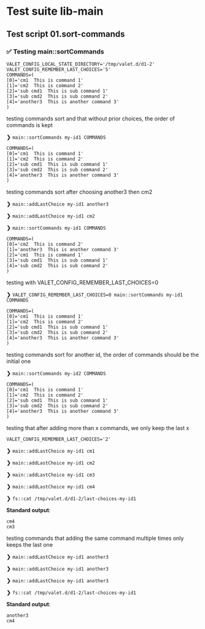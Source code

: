 # Test suite lib-main

## Test script 01.sort-commands

### ✅ Testing main::sortCommands

```text
VALET_CONFIG_LOCAL_STATE_DIRECTORY='/tmp/valet.d/d1-2'
VALET_CONFIG_REMEMBER_LAST_CHOICES='5'
COMMANDS=(
[0]='cm1  This is command 1'
[1]='cm2  This is command 2'
[2]='sub cmd1  This is sub command 1'
[3]='sub cmd2  This is sub command 2'
[4]='another3  This is another command 3'
)
```

testing commands sort and that without prior choices, the order of commands is kept

❯ `main::sortCommands my-id1 COMMANDS`

```text
COMMANDS=(
[0]='cm1  This is command 1'
[1]='cm2  This is command 2'
[2]='sub cmd1  This is sub command 1'
[3]='sub cmd2  This is sub command 2'
[4]='another3  This is another command 3'
)
```

testing commands sort after choosing another3 then cm2

❯ `main::addLastChoice my-id1 another3`

❯ `main::addLastChoice my-id1 cm2`

❯ `main::sortCommands my-id1 COMMANDS`

```text
COMMANDS=(
[0]='cm2  This is command 2'
[1]='another3  This is another command 3'
[2]='cm1  This is command 1'
[3]='sub cmd1  This is sub command 1'
[4]='sub cmd2  This is sub command 2'
)
```

testing with VALET_CONFIG_REMEMBER_LAST_CHOICES=0

❯ `VALET_CONFIG_REMEMBER_LAST_CHOICES=0 main::sortCommands my-id1 COMMANDS`

```text
COMMANDS=(
[0]='cm1  This is command 1'
[1]='cm2  This is command 2'
[2]='sub cmd1  This is sub command 1'
[3]='sub cmd2  This is sub command 2'
[4]='another3  This is another command 3'
)
```

testing commands sort for another id, the order of commands should be the initial one

❯ `main::sortCommands my-id2 COMMANDS`

```text
COMMANDS=(
[0]='cm1  This is command 1'
[1]='cm2  This is command 2'
[2]='sub cmd1  This is sub command 1'
[3]='sub cmd2  This is sub command 2'
[4]='another3  This is another command 3'
)
```

testing that after adding more than x commands, we only keep the last x

```text
VALET_CONFIG_REMEMBER_LAST_CHOICES='2'
```

❯ `main::addLastChoice my-id1 cm1`

❯ `main::addLastChoice my-id1 cm2`

❯ `main::addLastChoice my-id1 cm3`

❯ `main::addLastChoice my-id1 cm4`

❯ `fs::cat /tmp/valet.d/d1-2/last-choices-my-id1`

**Standard output**:

```text
cm4
cm3

```

testing commands that adding the same command multiple times only keeps the last one

❯ `main::addLastChoice my-id1 another3`

❯ `main::addLastChoice my-id1 another3`

❯ `main::addLastChoice my-id1 another3`

❯ `fs::cat /tmp/valet.d/d1-2/last-choices-my-id1`

**Standard output**:

```text
another3
cm4

```

